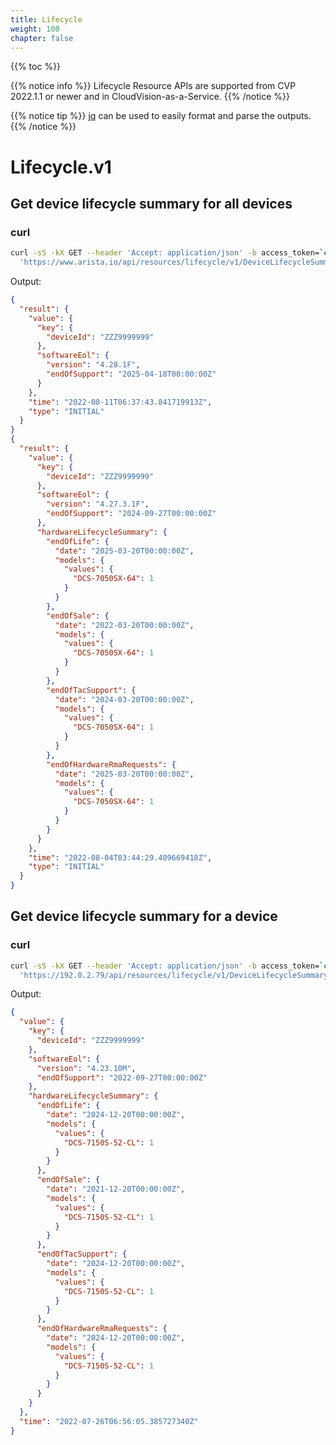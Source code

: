 ```yaml
---
title: Lifecycle
weight: 100
chapter: false
---
```


{{% toc %}}

{{% notice info %}}
Lifecycle Resource APIs are supported from CVP 2022.1.1 or newer and in CloudVision-as-a-Service.
{{% /notice %}}

{{% notice tip %}}
[jq](https://stedolan.github.io/jq/) can be used to easily format and parse the outputs.
{{% /notice %}}

Lifecycle.v1
================================

Get device lifecycle summary for all devices
--------------------------------------------

### curl

```bash
curl -sS -kX GET --header 'Accept: application/json' -b access_token=`cat token.tok` \
  'https://www.arista.io/api/resources/lifecycle/v1/DeviceLifecycleSummary/all'
```

Output:

```json
{
  "result": {
    "value": {
      "key": {
        "deviceId": "ZZZ9999999"
      },
      "softwareEol": {
        "version": "4.28.1F",
        "endOfSupport": "2025-04-18T00:00:00Z"
      }
    },
    "time": "2022-08-11T06:37:43.841719913Z",
    "type": "INITIAL"
  }
}
{
  "result": {
    "value": {
      "key": {
        "deviceId": "ZZZ9999999"
      },
      "softwareEol": {
        "version": "4.27.3.1F",
        "endOfSupport": "2024-09-27T00:00:00Z"
      },
      "hardwareLifecycleSummary": {
        "endOfLife": {
          "date": "2025-03-20T00:00:00Z",
          "models": {
            "values": {
              "DCS-7050SX-64": 1
            }
          }
        },
        "endOfSale": {
          "date": "2022-03-20T00:00:00Z",
          "models": {
            "values": {
              "DCS-7050SX-64": 1
            }
          }
        },
        "endOfTacSupport": {
          "date": "2024-03-20T00:00:00Z",
          "models": {
            "values": {
              "DCS-7050SX-64": 1
            }
          }
        },
        "endOfHardwareRmaRequests": {
          "date": "2025-03-20T00:00:00Z",
          "models": {
            "values": {
              "DCS-7050SX-64": 1
            }
          }
        }
      }
    },
    "time": "2022-08-04T03:44:29.409669418Z",
    "type": "INITIAL"
  }
}
```

Get device lifecycle summary for a device
-----------------------------------------

### curl

```bash
curl -sS -kX GET --header 'Accept: application/json' -b access_token=`cat token.tok` \
  'https://192.0.2.79/api/resources/lifecycle/v1/DeviceLifecycleSummary?key.deviceId=ZZZ9999999'
```

Output:

```json
{
  "value": {
    "key": {
      "deviceId": "ZZZ9999999"
    },
    "softwareEol": {
      "version": "4.23.10M",
      "endOfSupport": "2022-09-27T00:00:00Z"
    },
    "hardwareLifecycleSummary": {
      "endOfLife": {
        "date": "2024-12-20T00:00:00Z",
        "models": {
          "values": {
            "DCS-7150S-52-CL": 1
          }
        }
      },
      "endOfSale": {
        "date": "2021-12-20T00:00:00Z",
        "models": {
          "values": {
            "DCS-7150S-52-CL": 1
          }
        }
      },
      "endOfTacSupport": {
        "date": "2024-12-20T00:00:00Z",
        "models": {
          "values": {
            "DCS-7150S-52-CL": 1
          }
        }
      },
      "endOfHardwareRmaRequests": {
        "date": "2024-12-20T00:00:00Z",
        "models": {
          "values": {
            "DCS-7150S-52-CL": 1
          }
        }
      }
    }
  },
  "time": "2022-07-26T06:56:05.385727340Z"
}
```
